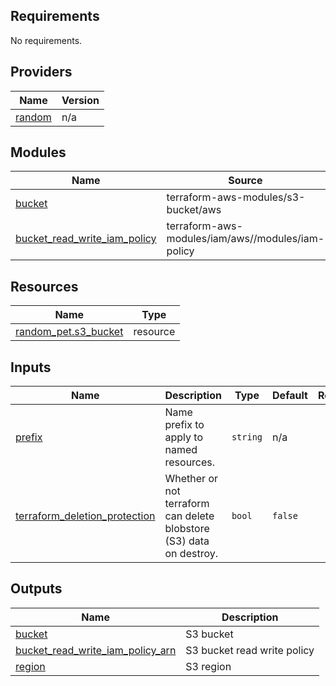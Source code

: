 <!-- BEGIN_TF_DOCS -->
## Requirements

No requirements.

## Providers

| Name | Version |
|------|---------|
| <a name="provider_random"></a> [random](#provider\_random) | n/a |

## Modules

| Name | Source | Version |
|------|--------|---------|
| <a name="module_bucket"></a> [bucket](#module\_bucket) | terraform-aws-modules/s3-bucket/aws | < 5.0.0 |
| <a name="module_bucket_read_write_iam_policy"></a> [bucket\_read\_write\_iam\_policy](#module\_bucket\_read\_write\_iam\_policy) | terraform-aws-modules/iam/aws//modules/iam-policy | n/a |

## Resources

| Name | Type |
|------|------|
| [random_pet.s3_bucket](https://registry.terraform.io/providers/hashicorp/random/latest/docs/resources/pet) | resource |

## Inputs

| Name | Description | Type | Default | Required |
|------|-------------|------|---------|:--------:|
| <a name="input_prefix"></a> [prefix](#input\_prefix) | Name prefix to apply to named resources. | `string` | n/a | yes |
| <a name="input_terraform_deletion_protection"></a> [terraform\_deletion\_protection](#input\_terraform\_deletion\_protection) | Whether or not terraform can delete blobstore (S3) data on destroy. | `bool` | `false` | no |

## Outputs

| Name | Description |
|------|-------------|
| <a name="output_bucket"></a> [bucket](#output\_bucket) | S3 bucket |
| <a name="output_bucket_read_write_iam_policy_arn"></a> [bucket\_read\_write\_iam\_policy\_arn](#output\_bucket\_read\_write\_iam\_policy\_arn) | S3 bucket read write policy |
| <a name="output_region"></a> [region](#output\_region) | S3 region |
<!-- END_TF_DOCS -->